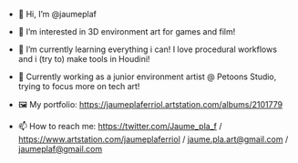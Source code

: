 - 👋 Hi, I’m @jaumeplaf
- 👀 I’m interested in 3D environment art for games and film!
- 🌱 I’m currently learning everything i can! I love procedural workflows and i (try to) make tools in Houdini!
- 💞️ Currently working as a junior environment artist @ Petoons Studio, trying to focus more on tech art!

- 🖼 My portfolio: https://jaumeplaferriol.artstation.com/albums/2101779
- 📫 How to reach me: https://twitter.com/Jaume_pla_f / https://www.artstation.com/jaumeplaferriol / jaume.pla.art@gmail.com / jaumeplaf@gmail.com

<!---
jaumeplaf/jaumeplaf is a ✨ special ✨ repository because its `README.md` (this file) appears on your GitHub profile.
You can click the Preview link to take a look at your changes.
--->
